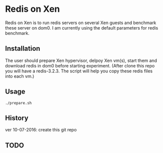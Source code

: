 # Redis on Xen

Redis on Xen is to run redis servers on several 
Xen guests and benchmark these server on dom0.
I am currently using the default parameters for
redis benchmark.


## Installation

The user should prepare Xen hypervisor, delpoy Xen vm(s), start them and 
download redis in dom0 before starting experiment. (After clone this repo
you will have a redis-3.2.3. The script will help you copy these redis 
files into each vm.)


## Usage

```
./prepare.sh
```



## History

ver 10-07-2016: create this git repo


## TODO



